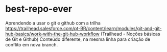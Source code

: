 # best-repo-ever
Aprendendo a usar o git e github com a trilha https://trailhead.salesforce.com/pt-BR/content/learn/modules/git-and-git-hub-basics/work-with-the-git-hub-workflow (Trailhead - Noções básicas de Git e Github)
Conteúdo diferente, na mesma linha para criação de conflito em nova branch.